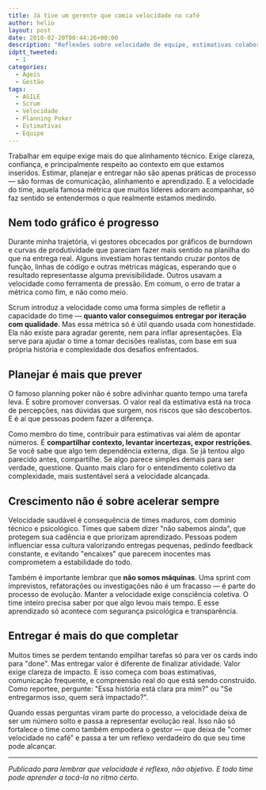 ```yaml
---
title: Já tive um gerente que comia velocidade no café
author: helio
layout: post
date: 2010-02-20T00:44:26+00:00
description: "Reflexões sobre velocidade de equipe, estimativas colaborativas e a importância de focar na entrega de valor real ao invés de apenas métricas."
idptt_tweeted:
  - 1
categories:
  - Ageis
  - Gestão
tags:
  - AGILE
  - Scrum
  - Velocidade
  - Planning Poker
  - Estimativas
  - Equipe
---
```


Trabalhar em equipe exige mais do que alinhamento técnico. Exige clareza, confiança, e principalmente respeito ao contexto em que estamos inseridos. Estimar, planejar e entregar não são apenas práticas de processo — são formas de comunicação, alinhamento e aprendizado. E a velocidade do time, aquela famosa métrica que muitos líderes adoram acompanhar, só faz sentido se entendermos o que realmente estamos medindo.

## Nem todo gráfico é progresso

Durante minha trajetória, vi gestores obcecados por gráficos de burndown e curvas de produtividade que pareciam fazer mais sentido na planilha do que na entrega real. Alguns investiam horas tentando cruzar pontos de função, linhas de código e outras métricas mágicas, esperando que o resultado representasse alguma previsibilidade. Outros usavam a velocidade como ferramenta de pressão. Em comum, o erro de tratar a métrica como fim, e não como meio.

Scrum introduz a velocidade como uma forma simples de refletir a capacidade do time — **quanto valor conseguimos entregar por iteração com qualidade**. Mas essa métrica só é útil quando usada com honestidade. Ela não existe para agradar gerente, nem para inflar apresentações. Ela serve para ajudar o time a tomar decisões realistas, com base em sua própria história e complexidade dos desafios enfrentados.

## Planejar é mais que prever

O famoso planning poker não é sobre adivinhar quanto tempo uma tarefa leva. É sobre promover conversas. O valor real da estimativa está na troca de percepções, nas dúvidas que surgem, nos riscos que são descobertos. E é aí que pessoas podem fazer a diferença.

Como membro do time, contribuir para estimativas vai além de apontar números. É **compartilhar contexto, levantar incertezas, expor restrições**. Se você sabe que algo tem dependência externa, diga. Se já tentou algo parecido antes, compartilhe. Se algo parece simples demais para ser verdade, questione. Quanto mais claro for o entendimento coletivo da complexidade, mais sustentável será a velocidade alcançada.

## Crescimento não é sobre acelerar sempre

Velocidade saudável é consequência de times maduros, com domínio técnico e psicológico. Times que sabem dizer "não sabemos ainda", que protegem sua cadência e que priorizam aprendizado. Pessoas podem influenciar essa cultura valorizando entregas pequenas, pedindo feedback constante, e evitando "encaixes" que parecem inocentes mas comprometem a estabilidade do todo.

Também é importante lembrar que **não somos máquinas**. Uma sprint com imprevistos, refatorações ou investigações não é um fracasso — é parte do processo de evolução. Manter a velocidade exige consciência coletiva. O time inteiro precisa saber por que algo levou mais tempo. E esse aprendizado só acontece com segurança psicológica e transparência.

## Entregar é mais do que completar

Muitos times se perdem tentando empilhar tarefas só para ver os cards indo para "done". Mas entregar valor é diferente de finalizar atividade. Valor exige clareza de impacto. E isso começa com boas estimativas, comunicação frequente, e compreensão real do que está sendo construído. Como reportee, pergunte: "Essa história está clara pra mim?" ou "Se entregarmos isso, quem será impactado?".

Quando essas perguntas viram parte do processo, a velocidade deixa de ser um número solto e passa a representar evolução real. Isso não só fortalece o time como também empodera o gestor — que deixa de "comer velocidade no café" e passa a ter um reflexo verdadeiro do que seu time pode alcançar.

---

_Publicado para lembrar que velocidade é reflexo, não objetivo. E todo time pode aprender a tocá-la no ritmo certo._

